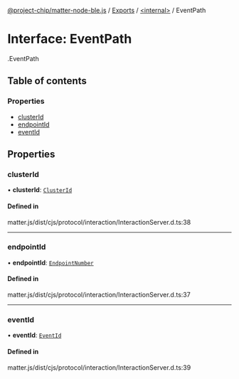 [@project-chip/matter-node-ble.js](../README.md) / [Exports](../modules.md) / [<internal\>](../modules/internal_.md) / EventPath

# Interface: EventPath

[<internal>](../modules/internal_.md).EventPath

## Table of contents

### Properties

- [clusterId](internal_.EventPath.md#clusterid)
- [endpointId](internal_.EventPath.md#endpointid)
- [eventId](internal_.EventPath.md#eventid)

## Properties

### clusterId

• **clusterId**: [`ClusterId`](../modules/internal_.md#clusterid)

#### Defined in

matter.js/dist/cjs/protocol/interaction/InteractionServer.d.ts:38

___

### endpointId

• **endpointId**: [`EndpointNumber`](../modules/internal_.md#endpointnumber)

#### Defined in

matter.js/dist/cjs/protocol/interaction/InteractionServer.d.ts:37

___

### eventId

• **eventId**: [`EventId`](../modules/internal_.md#eventid)

#### Defined in

matter.js/dist/cjs/protocol/interaction/InteractionServer.d.ts:39
